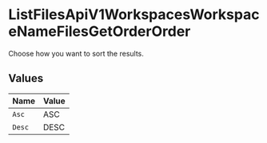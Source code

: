 # ListFilesApiV1WorkspacesWorkspaceNameFilesGetOrderOrder

Choose how you want to sort the results.


## Values

| Name   | Value  |
| ------ | ------ |
| `Asc`  | ASC    |
| `Desc` | DESC   |